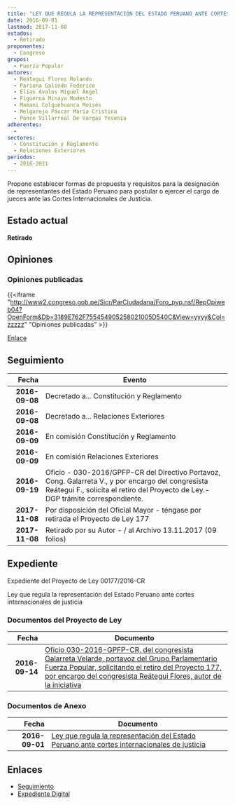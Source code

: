 ```yaml
---
title: "LEY QUE REGULA LA REPRESENTACIÓN DEL ESTADO PERUANO ANTE CORTES INTERNACIONALES DE JUSTICIA"
date: 2016-09-01
lastmod: 2017-11-08
estados: 
  - Retirado
proponentes: 
  - Congreso
grupos: 
  - Fuerza Popular
autores: 
  - Reátegui Flores Rolando
  - Pariona Galindo Federico
  - Elías Ávalos Miguel Ángel
  - Figueroa Minaya Modesto
  - Mamani Colquehuanca Moisés
  - Melgarejo Páucar María Cristina
  - Ponce Villarreal De Vargas Yesenia
adherentes: 
  - 
sectores: 
  - Constitución y Reglamento
  - Relaciones Exteriores
periodos: 
  - 2016-2021
---
```


Propone establecer formas de propuesta y requisitos para la designación de representantes del Estado Peruano para postular o ejercer el cargo de jueces ante las Cortes Internacionales de Justicia.


## Estado actual

**Retirado**

## Opiniones

### Opiniones publicadas

{{<iframe "http://www2.congreso.gob.pe/Sicr/ParCiudadana/Foro_pvp.nsf/RepOpiweb04?OpenForm&Db=3189E762F755454905258021005D540C&View=yyyy&Col=zzzzz" "Opiniones publicadas" >}}

[Enlace](http://www2.congreso.gob.pe/Sicr/ParCiudadana/Foro_pvp.nsf/RepOpiweb04?OpenForm&Db=3189E762F755454905258021005D540C&View=yyyy&Col=zzzzz)

## Seguimiento

| Fecha | Evento |
|------:|--------|
| **2016-09-08** | Decretado a... Constitución y Reglamento|
| **2016-09-08** | Decretado a... Relaciones Exteriores|
| **2016-09-09** | En comisión Constitución y Reglamento|
| **2016-09-09** | En comisión Relaciones Exteriores|
| **2016-09-19** | Oficio - 030-2016/GPFP-CR del Directivo Portavoz, Cong. Galarreta V., y por encargo del congresista Reátegui F., solicita el retiro del Proyecto de Ley.-DGP trámite correspondiente.|
| **2017-11-08** | Por disposición del Oficial Mayor - téngase por retirada el Proyecto de Ley 177|
| **2017-11-08** | Retirado por su Autor - / al Archivo 13.11.2017 (09 folios)|


## Expediente

Expediente del Proyecto de Ley 00177/2016-CR

Ley que regula la representación del Estado Peruano ante cortes internacionales de justicia


### Documentos del Proyecto de Ley

| Fecha | Documento |
|------:|--------|
| **2016-09-14** | [Oficio 030-2016-GPFP-CR, del congresista Galarreta Velarde, portavoz del Grupo Parlamentario Fuerza Popular, solicitando el retiro del Proyecto 177, por encargo del congresista Reátegui Flores, autor de la iniciativa](http://www.leyes.congreso.gob.pe/Documentos/2016_2021/Oficios/Congresistas/OFICIO-030-2016-GPFP-CR.pdf) |

### Documentos de Anexo

| Fecha | Documento |
|------:|--------|
| **2016-09-01** | [Ley que regula la representación del Estado Peruano ante cortes internacionales de justicia](http://www.leyes.congreso.gob.pe/Documentos/2016_2021/Proyectos_de_Ley_y_de_Resoluciones_Legislativas/PL0017720160901..pdf) |

## Enlaces 

- [Seguimiento](http://www2.congreso.gob.pe/Sicr/TraDocEstProc/CLProLey2016.nsf/f7fff46988ca05b1052578e100829cc7/b204059b0345c14e0525802100548620?OpenDocument)
- [Expediente Digital](http://www2.congreso.gob.pehttp://www2.congreso.gob.pe/Sicr/TraDocEstProc/CLProLey2016.nsf/f7fff46988ca05b1052578e100829cc7/b204059b0345c14e0525802100548620?OpenDocument&Click=05257FB7005EB655.eb71d0cf91d8294e05256cdf006b5706/$Body/0.1C6C)
